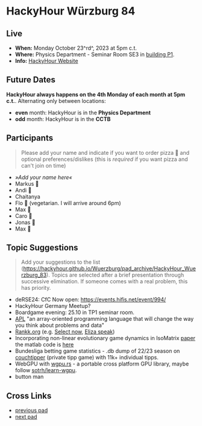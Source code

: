 # HackyHour Würzburg 84

## Live
 - **When:** Monday October 23^rd^, 2023 at 5pm c.t.
 - **Where:** Physics Department - Seminar Room SE3 in [building P1](https://wueaddress.uni-wuerzburg.de/search/map/3612).<!-- [CCTB](https://www.google.de/maps/place/Zentrum+f%C3%BCr+Computergest%C3%BCtzte+und+Theoretische+Biologie+(CCTB),+Universit%C3%A4t+W%C3%BCrzburg/@49.7850748,9.9720102,18z/data=!3m1!4b1!4m5!3m4!1s0x47a28fc802e5e800:0x6b62d2cbd2e6f094!8m2!3d49.7849749!4d9.9729537) - kitchen (L6)--> 
 - **Info:** [HackyHour Website](http://hackyhour.github.io/Wuerzburg/)

## Future Dates

**HackyHour always happens on the 4th Monday of each month at 5pm c.t.**. Alternating only between locations:
- **even** month: HackyHour is in the **Physics Department**
- **odd** month: HackyHour is in the **CCTB**


## Participants
> Please add your name and indicate if you want to order pizza :pizza: and optional preferences/dislikes (this is *required* if you want pizza and can't join on time)
 - *»Add your name here«*
 - Markus :pizza:
 - Andi :pizza: 
 - Chaitanya
 - Flo :pizza: (vegetarian. I will arrive around 6pm)
 - Max :pizza: 
 - Caro :pizza:
 - Jonas :pizza:
 - Max :pizza: 
 
## Topic Suggestions
> Add your suggestions to the list (https://hackyhour.github.io/Wuerzburg/pad_archive/HackyHour_Wuerzburg_83). Topics are selected after a brief presentation through successive elimination. If someone comes with a real problem, this has priority.

 - deRSE24: CfC Now open: https://events.hifis.net/event/994/
 - HackyHour Germany Meetup?
 - Boardgame evening: 25.10 in TP1 seminar room.
 - [APL](https://tryapl.org) "an array-oriented programming language that will change the way you think about problems and data"
 - [Rankk.org](https://www.rankk.org) (e.g. [Select now](https://www.rankk.org/challenges/select-now.py), [Eliza speak](https://www.rankk.org/challenges/eliza-speak.py))
 - Incorporating non-linear evolutionary game dynamics in IsoMatrix [paper](https://academic.oup.com/bioinformatics/article/36/22-23/5542/6039115?guestAccessKey=5b1cea90-1422-4d10-973c-4f073e0b1c62&login=false) the matlab code is [here](https://github.com/mathonco/isomatrix)
 - Bundesliga betting game statistics - .db dump of 22/23 season on [couchtipper](https://www.couchtipper.de/) (private tipp game) with 11k+ individual tipps.
 - WebGPU with [wgpu.rs](https://wgpu.rs/) - a portable cross platform GPU library, maybe follow [sotrh/learn-wgpu](https://sotrh.github.io/learn-wgpu/).
 - button man
 

## Cross Links
 - [previous pad](https://hackyhour.github.io/Wuerzburg/pad_archive/HackyHour_Wuerzburg_83)
 - [next pad](https://hackyhour.github.io/Wuerzburg/pad_archive/HackyHour_Wuerzburg_85)
